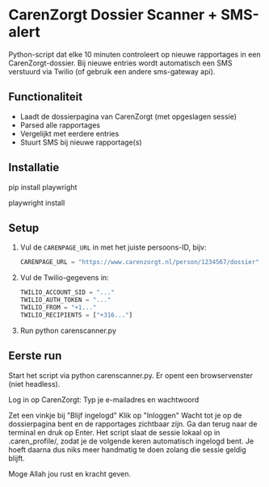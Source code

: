# CarenZorgt Dossier Scanner + SMS-alert

Python-script dat elke 10 minuten controleert op nieuwe rapportages in een CarenZorgt-dossier. Bij nieuwe entries wordt automatisch een SMS verstuurd via Twilio (of gebruik een andere sms-gateway api).

## Functionaliteit

- Laadt de dossierpagina van CarenZorgt (met opgeslagen sessie)
- Parsed alle rapportages
- Vergelijkt met eerdere entries
- Stuurt SMS bij nieuwe rapportage(s)

## Installatie
pip install playwright

playwright install

## Setup

1. Vul de `CARENPAGE_URL` in met het juiste persoons-ID, bijv:
   ```python
   CARENPAGE_URL = "https://www.carenzorgt.nl/person/1234567/dossier"
   
2. Vul de Twilio-gegevens in:
   ```python
   TWILIO_ACCOUNT_SID = "..."
   TWILIO_AUTH_TOKEN = "..."
   TWILIO_FROM = "+1..."
   TWILIO_RECIPIENTS = ["+316..."]
   
3. Run 
python carenscanner.py

## Eerste run

Start het script via python carenscanner.py.
Er opent een browservenster (niet headless).

Log in op CarenZorgt:
Typ je e-mailadres en wachtwoord

Zet een vinkje bij "Blijf ingelogd"
Klik op "Inloggen"
Wacht tot je op de dossierpagina bent en de rapportages zichtbaar zijn.
Ga dan terug naar de terminal en druk op Enter.
Het script slaat de sessie lokaal op in .caren_profile/, zodat je de volgende keren automatisch ingelogd bent. Je hoeft daarna dus niks meer handmatig te doen zolang die sessie geldig blijft.

Moge Allah jou rust en kracht geven.
